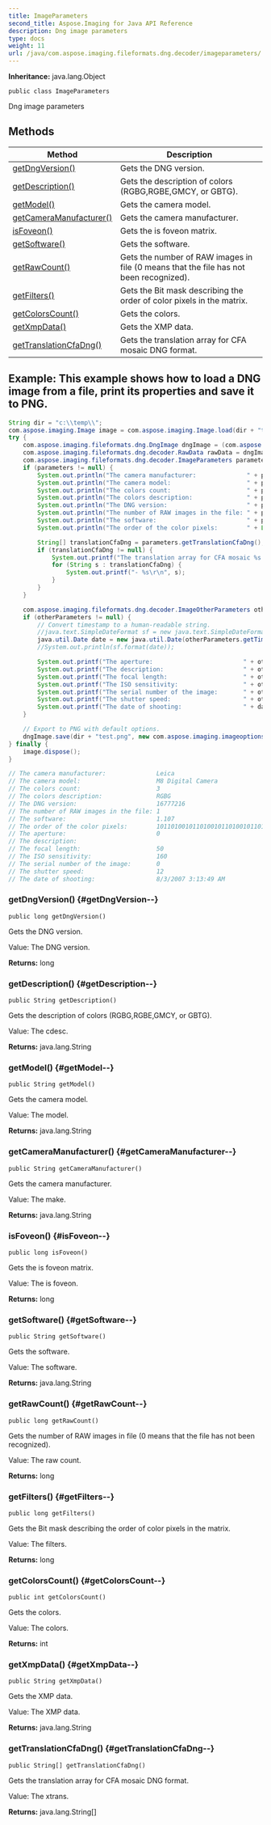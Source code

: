 ```yaml
---
title: ImageParameters
second_title: Aspose.Imaging for Java API Reference
description: Dng image parameters
type: docs
weight: 11
url: /java/com.aspose.imaging.fileformats.dng.decoder/imageparameters/
---
```

**Inheritance:**
java.lang.Object
```
public class ImageParameters
```

Dng image parameters
## Methods

| Method | Description |
| --- | --- |
| [getDngVersion()](#getDngVersion--) | Gets the DNG version. |
| [getDescription()](#getDescription--) | Gets the description of colors (RGBG,RGBE,GMCY, or GBTG). |
| [getModel()](#getModel--) | Gets the camera model. |
| [getCameraManufacturer()](#getCameraManufacturer--) | Gets the camera manufacturer. |
| [isFoveon()](#isFoveon--) | Gets the is foveon matrix. |
| [getSoftware()](#getSoftware--) | Gets the software. |
| [getRawCount()](#getRawCount--) | Gets the number of RAW images in file (0 means that the file has not been recognized). |
| [getFilters()](#getFilters--) | Gets the Bit mask describing the order of color pixels in the matrix. |
| [getColorsCount()](#getColorsCount--) | Gets the colors. |
| [getXmpData()](#getXmpData--) | Gets the XMP data. |
| [getTranslationCfaDng()](#getTranslationCfaDng--) | Gets the translation array for CFA mosaic DNG format. |

## Example: This example shows how to load a DNG image from a file, print its properties and save it to PNG.

``` java
String dir = "c:\\temp\\";
com.aspose.imaging.Image image = com.aspose.imaging.Image.load(dir + "test.dng");
try {
    com.aspose.imaging.fileformats.dng.DngImage dngImage = (com.aspose.imaging.fileformats.dng.DngImage) image;
    com.aspose.imaging.fileformats.dng.decoder.RawData rawData = dngImage.getImgData();
    com.aspose.imaging.fileformats.dng.decoder.ImageParameters parameters = rawData.getImageDataParameters();
    if (parameters != null) {
        System.out.println("The camera manufacturer:              " + parameters.getCameraManufacturer());
        System.out.println("The camera model:                     " + parameters.getModel());
        System.out.println("The colors count:                     " + parameters.getColorsCount());
        System.out.println("The colors description:               " + parameters.getDescription());
        System.out.println("The DNG version:                      " + parameters.getDngVersion());
        System.out.println("The number of RAW images in the file: " + parameters.getRawCount());
        System.out.println("The software:                         " + parameters.getSoftware());
        System.out.println("The order of the color pixels:        " + Long.toBinaryString(parameters.getFilters()));

        String[] translationCfaDng = parameters.getTranslationCfaDng();
        if (translationCfaDng != null) {
            System.out.printf("The translation array for CFA mosaic %s:\r\n", translationCfaDng.length);
            for (String s : translationCfaDng) {
                System.out.printf("- %s\r\n", s);
            }
        }
    }

    com.aspose.imaging.fileformats.dng.decoder.ImageOtherParameters otherParameters = rawData.getImageOtherParameters();
    if (otherParameters != null) {
        // Convert timestamp to a human-readable string.
        //java.text.SimpleDateFormat sf = new java.text.SimpleDateFormat("yyyy-MM-dd");
        java.util.Date date = new java.util.Date(otherParameters.getTimestamp());
        //System.out.println(sf.format(date));

        System.out.printf("The aperture:                         " + otherParameters.getAperture());
        System.out.printf("The description:                      " + otherParameters.getDescription());
        System.out.printf("The focal length:                     " + otherParameters.getFocalLength());
        System.out.printf("The ISO sensitivity:                  " + otherParameters.getIsoSpeed());
        System.out.printf("The serial number of the image:       " + otherParameters.getShotOrder());
        System.out.printf("The shutter speed:                    " + otherParameters.getShutterSpeed());
        System.out.printf("The date of shooting:                 " + date);
    }

    // Export to PNG with default options.
    dngImage.save(dir + "test.png", new com.aspose.imaging.imageoptions.PngOptions());
} finally {
    image.dispose();
}

// The camera manufacturer:              Leica
// The camera model:                     M8 Digital Camera
// The colors count:                     3
// The colors description:               RGBG
// The DNG version:                      16777216
// The number of RAW images in the file: 1
// The software:                         1.107
// The order of the color pixels:        10110100101101001011010010110100
// The aperture:                         0
// The description:
// The focal length:                     50
// The ISO sensitivity:                  160
// The serial number of the image:       0
// The shutter speed:                    12
// The date of shooting:                 8/3/2007 3:13:49 AM
```

### getDngVersion() {#getDngVersion--}
```
public long getDngVersion()
```


Gets the DNG version.

Value: The DNG version.

**Returns:**
long
### getDescription() {#getDescription--}
```
public String getDescription()
```


Gets the description of colors (RGBG,RGBE,GMCY, or GBTG).

Value: The cdesc.

**Returns:**
java.lang.String
### getModel() {#getModel--}
```
public String getModel()
```


Gets the camera model.

Value: The model.

**Returns:**
java.lang.String
### getCameraManufacturer() {#getCameraManufacturer--}
```
public String getCameraManufacturer()
```


Gets the camera manufacturer.

Value: The make.

**Returns:**
java.lang.String
### isFoveon() {#isFoveon--}
```
public long isFoveon()
```


Gets the is foveon matrix.

Value: The is foveon.

**Returns:**
long
### getSoftware() {#getSoftware--}
```
public String getSoftware()
```


Gets the software.

Value: The software.

**Returns:**
java.lang.String
### getRawCount() {#getRawCount--}
```
public long getRawCount()
```


Gets the number of RAW images in file (0 means that the file has not been recognized).

Value: The raw count.

**Returns:**
long
### getFilters() {#getFilters--}
```
public long getFilters()
```


Gets the Bit mask describing the order of color pixels in the matrix.

Value: The filters.

**Returns:**
long
### getColorsCount() {#getColorsCount--}
```
public int getColorsCount()
```


Gets the colors.

Value: The colors.

**Returns:**
int
### getXmpData() {#getXmpData--}
```
public String getXmpData()
```


Gets the XMP data.

Value: The XMP data.

**Returns:**
java.lang.String
### getTranslationCfaDng() {#getTranslationCfaDng--}
```
public String[] getTranslationCfaDng()
```


Gets the translation array for CFA mosaic DNG format.

Value: The xtrans.

**Returns:**
java.lang.String[]
